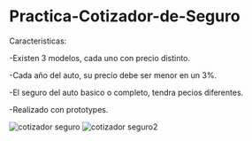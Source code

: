 # Practica-Cotizador-de-Seguro

Caracteristicas: 

-Existen 3 modelos, cada uno con precio distinto.

-Cada año del auto, su precio debe ser menor en un 3%.

-El seguro del auto basico o completo, tendra pecios diferentes.

-Realizado con prototypes.

![cotizador seguro](https://user-images.githubusercontent.com/44184015/53308637-90497c00-3868-11e9-9c95-bd4a20df692d.png)
![cotizador seguro2](https://user-images.githubusercontent.com/44184015/53308638-ea4a4180-3868-11e9-93f4-3cae98efa401.png)

